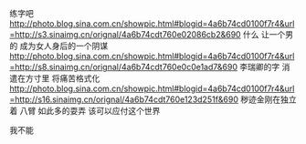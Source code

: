 练字吧
http://photo.blog.sina.com.cn/showpic.html#blogid=4a6b74cd0100f7r4&url=http://s3.sinaimg.cn/orignal/4a6b74cdt760e02086cb2&690
什么
让一个男的
成为女人身后的一个阴谋
http://photo.blog.sina.com.cn/showpic.html#blogid=4a6b74cd0100f7r4&url=http://s8.sinaimg.cn/orignal/4a6b74cdt760e0c0e1ad7&690
李瑞卿的字
消遣在方寸里 将痛苦格式化
http://photo.blog.sina.com.cn/showpic.html#blogid=4a6b74cd0100f7r4&url=http://s16.sinaimg.cn/orignal/4a6b74cdt760e123d251f&690
秽迹金刚在独立着
八臂
如此多的耍弄
该可以应付这个世界
 
我不能
 
 
